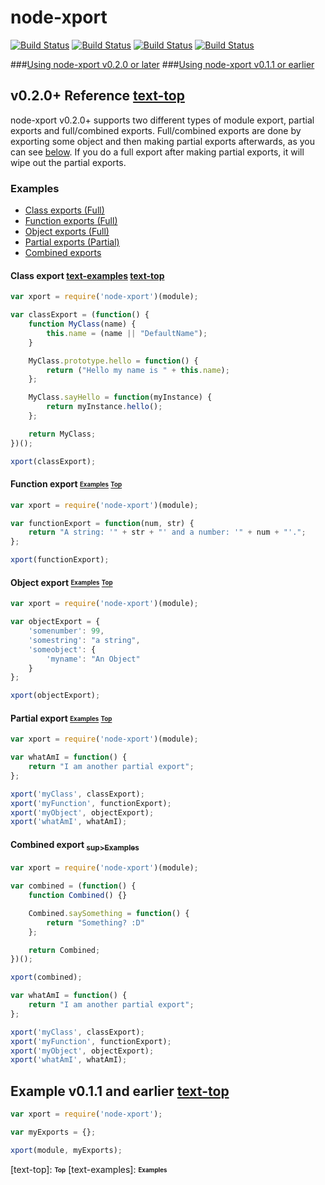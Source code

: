 <a name="top"></a> node-xport
=============================

[![Build Status][image-npm]][url-npm]
[![Build Status][image-tra]][url-tra]
[![Build Status][image-lic]][url-lic]
[![Build Status][image-dls]][url-dls]

###[Using node-xport v0.2.0 or later](#refv020)
###[Using node-xport v0.1.1 or earlier](#refv011)

<a name="refv020"></a> v0.2.0+ Reference [text-top](#top)
----------------------------------------
node-xport v0.2.0+ supports two different types of module export, partial exports and full/combined exports.
Full/combined exports are done by exporting some object and then making partial exports afterwards, as you can see [below](#refv020-Combined). If you do a full export after making partial exports, it will wipe out the partial exports.

### <a name="refv020-Examples"></a> Examples
* [Class exports (Full)](#refv020-Class)
* [Function exports (Full)](#refv020-Function)
* [Object exports (Full)](#refv020-Object)
* [Partial exports (Partial)](#refv020-Partial)
* [Combined exports](#refv020-Combined)

#### <a name="refv020-Class"></a> Class export [text-examples](#refv020-Examples) [text-top](#top)
```js
var xport = require('node-xport')(module);

var classExport = (function() {
    function MyClass(name) {
        this.name = (name || "DefaultName");
    }

    MyClass.prototype.hello = function() {
        return ("Hello my name is " + this.name);
    };

    MyClass.sayHello = function(myInstance) {
        return myInstance.hello();
    };

    return MyClass;
})();

xport(classExport);
```

#### <a name="refv020-Function"></a> Function export [<sub><sup><strong>Examples</strong></sup></sub>](#refv020-Examples) [<sub><sup><strong>Top</strong></sup></sub>](#top)
```js
var xport = require('node-xport')(module);

var functionExport = function(num, str) {
    return "A string: '" + str + "' and a number: '" + num + "'.";
};

xport(functionExport);
```

#### <a name="refv020-Object"></a> Object export [<sub><sup><strong>Examples</strong></sup></sub>](#refv020-Examples) [<sub><sup><strong>Top</strong></sup></sub>](#top)
```js
var xport = require('node-xport')(module);

var objectExport = {
    'somenumber': 99,
    'somestring': "a string",
    'someobject': {
        'myname': "An Object"
    }
};

xport(objectExport);
```

#### <a name="refv020-Partial"></a> Partial export [<sub><sup><strong>Examples</strong></sup></sub>](#refv020-Examples) [<sub><sup><strong>Top</strong></sup></sub>](#top)
```js
var xport = require('node-xport')(module);

var whatAmI = function() {
    return "I am another partial export";
};

xport('myClass', classExport);
xport('myFunction', functionExport);
xport('myObject', objectExport);
xport('whatAmI', whatAmI);
```

#### <a name="refv020-Combined"></a> Combined export [<sub>sup><strong>Examples</strong></sup></sub>](#refv020-Examples)
```js
var xport = require('node-xport')(module);

var combined = (function() {
    function Combined() {}

    Combined.saySomething = function() {
        return "Something? :D"
    };

    return Combined;
})();

xport(combined);

var whatAmI = function() {
    return "I am another partial export";
};

xport('myClass', classExport);
xport('myFunction', functionExport);
xport('myObject', objectExport);
xport('whatAmI', whatAmI);
```

<a name="refv011"></a> Example v0.1.1 and earlier [text-top](#top)
-------------------------------------------------
```js
var xport = require('node-xport');

var myExports = {};

xport(module, myExports);

```

[image-npm]: https://img.shields.io/npm/v/node-xport.svg?style=flat
[image-tra]: http://img.shields.io/travis/PandaCoder/node-xport.svg?style=flat
[image-lic]: http://img.shields.io/npm/l/node-xport.svg?style=flat
[image-dls]: https://img.shields.io/npm/dm/node-xport.svg?style=flat

[url-npm]: https://npmjs.org/package/node-xport
[url-tra]: https://travis-ci.org/PandaCoder/node-xport
[url-lic]: https://github.com/PandaCoder/node-xport/blob/master/LICENSE
[url-dls]: https://npmjs.org/package/node-xport

[text-top]: <sub><sup><strong>Top</strong></sup></sub>
[text-examples]: <sub><sup><strong>Examples</strong></sup></sub>
